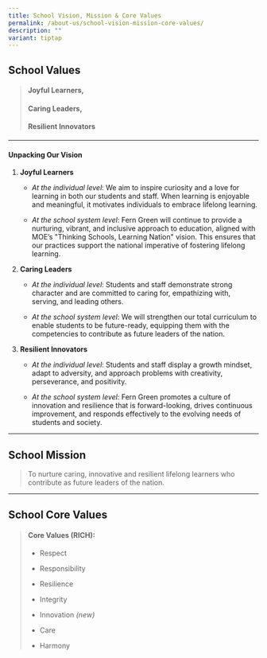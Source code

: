 ```yaml
---
title: School Vision, Mission & Core Values
permalink: /about-us/school-vision-mission-core-values/
description: ""
variant: tiptap
---
```

<h2><strong>School Values</strong></h2>
<blockquote>
<h4>Joyful Learners,</h4>
<h4>Caring Leaders,</h4>
<h4>Resilient Innovators</h4>
</blockquote>
<hr>
<h4><strong>Unpacking Our Vision</strong></h4>
<ol data-tight="true" class="tight">
<li>
<p><strong>Joyful Learners</strong>
</p>
<ul data-tight="true" class="tight">
<li>
<p><em>At the individual level</em>: We aim to inspire curiosity and a love
for learning in both our students and staff. When learning is enjoyable
and meaningful, it motivates individuals to embrace lifelong learning.</p>
</li>
<li>
<p><em>At the school system level</em>: Fern Green will continue to provide
a nurturing, vibrant, and inclusive approach to education, aligned with
MOE’s "Thinking Schools, Learning Nation" vision. This ensures that our
practices support the national imperative of fostering lifelong learning.</p>
</li>
</ul>
</li>
<li>
<p><strong>Caring Leaders</strong>
</p>
<ul data-tight="true" class="tight">
<li>
<p><em>At the individual level</em>: Students and staff demonstrate strong
character and are committed to caring for, empathizing with, serving, and
leading others.</p>
</li>
<li>
<p><em>At the school system level</em>: We will strengthen our total curriculum
to enable students to be future-ready, equipping them with the competencies
to contribute as future leaders of the nation.</p>
</li>
</ul>
</li>
<li>
<p><strong>Resilient Innovators</strong>
</p>
<ul data-tight="true" class="tight">
<li>
<p><em>At the individual level</em>: Students and staff display a growth
mindset, adapt to adversity, and approach problems with creativity, perseverance,
and positivity.</p>
</li>
<li>
<p><em>At the school system level</em>: Fern Green promotes a culture of
innovation and resilience that is forward-looking, drives continuous improvement,
and responds effectively to the evolving needs of students and society.</p>
</li>
</ul>
</li>
</ol>
<hr>
<h2><strong>School Mission</strong></h2>
<blockquote>
<p>To nurture caring, innovative and resilient lifelong learners who contribute
as future leaders of the nation.</p>
</blockquote>
<hr>
<h2><strong>School Core Values</strong></h2>
<blockquote>
<h4><strong>Core Values (RICH):</strong></h4>
<ul data-tight="true" class="tight">
<li>
<p>Respect</p>
</li>
<li>
<p>Responsibility</p>
</li>
<li>
<p>Resilience</p>
</li>
<li>
<p>Integrity</p>
</li>
<li>
<p>Innovation <em>(new)</em>
</p>
</li>
<li>
<p>Care</p>
</li>
<li>
<p>Harmony</p>
</li>
</ul>
</blockquote>
<p></p>